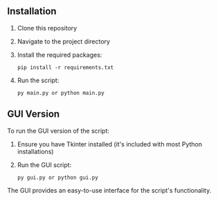 ## Installation

1. Clone this repository
2. Navigate to the project directory
3. Install the required packages:

   ```
   pip install -r requirements.txt
   ```

4. Run the script:

   ```
   py main.py or python main.py
   ```

## GUI Version

To run the GUI version of the script:

1. Ensure you have Tkinter installed (it's included with most Python installations)
2. Run the GUI script:

   ```
   py gui.py or python gui.py
   ```

The GUI provides an easy-to-use interface for the script's functionality.